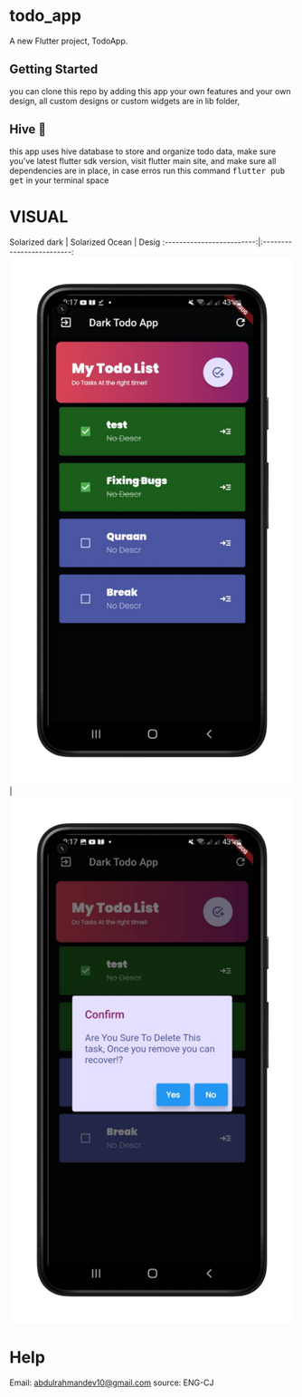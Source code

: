 # todo_app
A new Flutter project, TodoApp.


## Getting Started
you can clone this repo by adding this app your own features and your own design, 
all custom designs or custom widgets are in <kdb> lib </kbd> folder,

## Hive 📙
this app uses hive database to store and organize todo data, make sure you've latest flutter sdk version,
visit flutter  main site, and make sure all dependencies are in place, in case erros run this command <kbd> flutter pub get</kbd> in your terminal space

# VISUAL
Solarized dark             |  Solarized Ocean         |  Desig 
:-------------------------:|:-------------------------:
![](1.png)  |  ![](2.png)


# Help
Email: abdulrahmandev10@gmail.com
source: ENG-CJ

